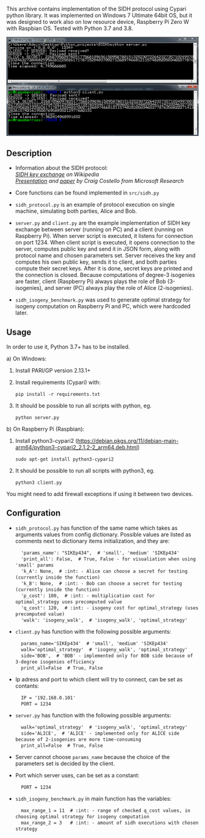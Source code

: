 This archive contains implementation of the SIDH protocol using Cypari python library.
It was implemented on Windows 7 Ultimate 64bit OS, but it was designed to work also on low resource device, Raspberry Pi Zero W with Raspbian OS.
Tested with Python 3.7 and 3.8.

![Image](image.PNG)

## Description
- Information about the SIDH protocol:\
[*SIDH key exchange*](https://en.wikipedia.org/wiki/Supersingular_isogeny_key_exchange) *on Wikipedia*\
[*Presentation*](https://ecc2017.cs.ru.nl/slides/ecc2017school-costello.pdf) *and* [*paper*](https://eprint.iacr.org/2019/1321.pdf) *by Craig Costello from Microsoft Research*

- Core functions can be found implemented in `src/sidh.py`

- `sidh_protocol.py` is an example of protocol execution on single machine, simulating both parties, Alice and Bob.

- `server.py` and `client.py` are the example implementation of SIDH key exchange between server (running on PC) and a client (running on Raspberry Pi). When server script is executed, it listens for connection on port 1234. When client script is executed, it opens connection to the server, computes public key and send it in JSON form, along with protocol name and chosen parameters set. Server receives the key and computes his own public key, sends it to client, and both parties compute their secret keys. After it is done, secret keys are printed and the connection is closed.
Because computations of degree-3 isogenies are faster, client (Raspberry Pi) always plays the role of Bob (3-isogenies), and server (PC) always play the role of Alice (2-isogenies).

- `sidh_isogeny_benchmark.py` was used to generate optimal strategy for isogeny computation on Raspberry Pi and PC, which were hardcoded later.

## Usage

In order to use it, Python 3.7+ has to be installed.

a) On Windows:

1. Install PARI/GP version 2.13.1+

2. Install requirements (Cypari) with:
    ```
    pip install -r requirements.txt
    ```

3. It should be possible to run all scripts with python, eg.
    ```
    python server.py
    ```


b) On Raspberry Pi (Raspbian):

1. Install python3-cypari2 (https://debian.pkgs.org/11/debian-main-arm64/python3-cypari2_2.1.2-2_arm64.deb.html)
    ```
    sudo apt-get install python3-cypari2
    ```

2. It should be possible to run all scripts with python3, eg.
    ```
    python3 client.py
    ```

You might need to add firewall exceptions if using it between two devices.
## Configuration

- `sidh_protocol.py` has function of the same name which takes as arguments values from config dictionary.
Possible values are listed as comments next to dictionary items initialization, and they are:

        'params_name': "SIKEp434",  # 'small', 'medium' 'SIKEp434'
        'print_all': False,  # True, False - for visualiation when using 'small' params
        'k_A': None,  # :int: - Alice can choose a secret for testing (currently inside the function)
        'k_B': None,  # :int: - Bob can choose a secret for testing (currently inside the function)
        'p_cost': 100,  # :int: - multiplication cost for optimal_strategy uses precomputed value
        'q_cost': 120,  # :int: - isogeny cost for optimal_strategy (uses precomputed value)
        'walk': 'isogeny_walk',  # 'isogeny_walk', 'optimal_strategy'


- `client.py` has function with the following possible arguments:

        params_name='SIKEp434'  # 'small', 'medium' 'SIKEp434'
        walk='optimal_strategy'  # 'isogeny_walk', 'optimal_strategy'
        side='BOB',  # 'BOB' - implemented only for BOB side because of 3-degree isogenies efficiency
        print_all=False  # True, False

- Ip adress and port to which client will try to connect, can be set as contants:

        IP = '192.168.0.101'
        PORT = 1234

- `server.py` has function with the following possible arguments:

        walk='optimal_strategy'  # 'isogeny_walk', 'optimal_strategy'
        side='ALICE',  # 'ALICE' - implemented only for ALICE side because of 2-isogenies are more time-consuming
        print_all=False  # True, False

- Server cannot choose `params_name` because the choice of the parameters set is decided by the client.

- Port which server uses, can be set as a constant:

        PORT = 1234

- `sidh_isogeny_benchmark.py` in main function has the variables:
        
        max_range_1 = 11  # :int: - range of checked q_cost values, in choosing optimal strategy for isogeny computation
        max_range_2 = 3   # :int: - amount of sidh executions with chosen strategy

